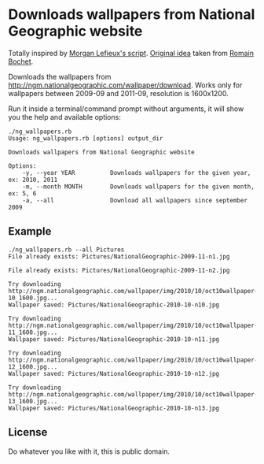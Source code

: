 # Downloads wallpapers from National Geographic website

Totally inspired by [Morgan Lefieux's script](http://gerard.geekandfree.org/blog/2011/01/04/telechargez-simplement-les-fonds-decran-du-site-national-geo/). [Original idea](http://blog.stackr.fr/2011/01/rotation-fond-ecrans-wallpapers-national-geographic/) taken from [Romain Bochet](https://github.com/rbochet/National-Geographic-Wallpaper-Download).

Downloads the wallpapers from http://ngm.nationalgeographic.com/wallpaper/download. Works only for wallpapers between 2009-09 and 2011-09, resolution is 1600x1200.

Run it inside a terminal/command prompt without arguments, it will show you the help and available options:

    ./ng_wallpapers.rb 
    Usage: ng_wallpapers.rb [options] output_dir

    Downloads wallpapers from National Geographic website

    Options:
        -y, --year YEAR          Downloads wallpapers for the given year, ex: 2010, 2011
        -m, --month MONTH        Downloads wallpapers for the given month, ex: 5, 6
        -a, --all                Download all wallpapers since september 2009

## Example

    ./ng_wallpapers.rb --all Pictures
	File already exists: Pictures/NationalGeographic-2009-11-n1.jpg

	File already exists: Pictures/NationalGeographic-2009-11-n2.jpg

	Try downloading http://ngm.nationalgeographic.com/wallpaper/img/2010/10/oct10wallpaper-10_1600.jpg...
	Wallpaper saved: Pictures/NationalGeographic-2010-10-n10.jpg

	Try downloading http://ngm.nationalgeographic.com/wallpaper/img/2010/10/oct10wallpaper-11_1600.jpg...
	Wallpaper saved: Pictures/NationalGeographic-2010-10-n11.jpg

	Try downloading http://ngm.nationalgeographic.com/wallpaper/img/2010/10/oct10wallpaper-12_1600.jpg...
	Wallpaper saved: Pictures/NationalGeographic-2010-10-n12.jpg

	Try downloading http://ngm.nationalgeographic.com/wallpaper/img/2010/10/oct10wallpaper-13_1600.jpg...
	Wallpaper saved: Pictures/NationalGeographic-2010-10-n13.jpg

## License

Do whatever you like with it, this is public domain.
